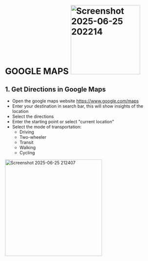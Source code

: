 # GOOGLE MAPS                <img width="227" alt="Screenshot 2025-06-25 202214" src="https://github.com/user-attachments/assets/3fd0deee-9a14-4ee5-abc1-d6f3193246ce" />

## 1. Get Directions in Google Maps  
  - Open the google maps website <https://www.google.com/maps>
  - Enter your destination in search bar, this will show insights of the location
  - Select the directions
  - Enter the starting point or select "current location"
  - Select the mode of transportation:
    - Driving
    - Two-wheeler
    - Transit
    - Walking
    - Cycling
<img width="317" alt="Screenshot 2025-06-25 212407" src="https://github.com/user-attachments/assets/af288d02-8d79-42ca-958f-8a6ef53bd9f4" />
  
